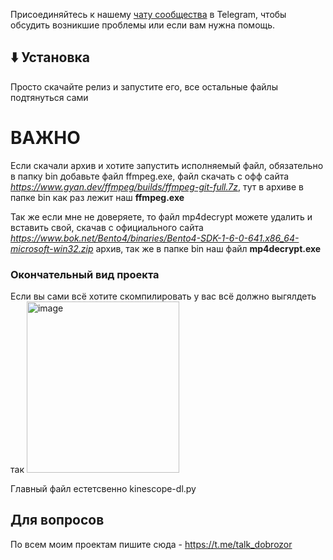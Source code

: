 Присоединяйтесь к нашему [чату сообщества](https://t.me/KinescopeDL) в Telegram, чтобы обсудить возникшие проблемы или если вам нужна помощь.

## ⬇️ Установка
Просто скачайте релиз и запустите его, все остальные файлы подтянуться сами

# ВАЖНО
  Если скачали архив и хотите запустить исполняемый файл, обязательно в папку bin добавьте файл ffmpeg.exe, файл скачать с офф сайта _https://www.gyan.dev/ffmpeg/builds/ffmpeg-git-full.7z_, тут в архиве в папке bin как раз лежит наш **ffmpeg.exe**

  Так же если мне не доверяете, то файл mp4decrypt можете удалить и вставить свой, скачав с официального сайта _https://www.bok.net/Bento4/binaries/Bento4-SDK-1-6-0-641.x86_64-microsoft-win32.zip_ архив, так же в папке bin наш файл **mp4decrypt.exe**

### Окончательный вид проекта
Если вы сами всё хотите скомпилировать у вас всё должно выгялдеть так
<img width="244" height="274" alt="image" src="https://github.com/user-attachments/assets/c5a0a449-5819-41b3-9ce2-0a798ec6beb0" />

Главный файл естетсвенно kinescope-dl.py

## Для вопросов
По всем моим проектам пишите сюда - https://t.me/talk_dobrozor

